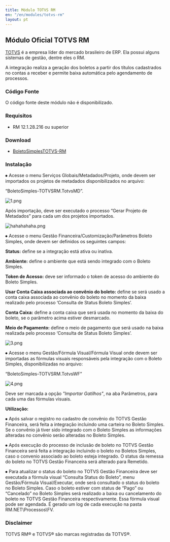 ```yaml
---
title: Módulo TOTVS RM
en: "/en/modules/totvs-rm"
layout: pt
---
```


## Módulo Oficial TOTVS RM

[TOTVS](https://www.totvs.com) é a empresa líder do mercado brasileiro de ERP. Ela possui alguns sistemas de gestão, dentre eles o RM.

A integração realiza a geração dos boletos a partir dos títulos cadastrados no contas a receber e permite baixa automática pelo agendamento de processos.

### Código Fonte

O código fonte deste módulo não é disponibilizado.

### Requisitos

* RM 12.1.28.216 ou superior

### Download

* [BoletoSimplesTOTVS-RM](/uploads/BoletoSimples-TOTVSRM.zip)

### Instalação

⦁ Acesse o menu Serviços Globais/Metadados/Projeto, onde devem ser importados os projetos de metadados disponibilizados no arquivo:

“BoletoSimples-TOTVSRM.TotvsMD”.

![1.png](/uploads/1.png)

Após importação, deve ser executado o processo “Gerar Projeto de Metadados” para cada um dos projetos importados.

![hahahahaha.png](/uploads/hahahahaha.png)

⦁ Acesse o menu Gestão Financeira/Customização/Parâmetros Boleto Simples, onde devem ser definidos os seguintes campos:

**Status:**  define se a integração está ativa ou inativa.

**Ambiente:** define o ambiente que está sendo integrado com o Boleto Simples.

**Token de Acesso:** deve ser informado o token de acesso do ambiente do Boleto Simples.

**Usar Conta Caixa associada ao convênio do boleto:** define se será usado a conta caixa associada ao convênio do boleto no momento da baixa realizado pelo processo ‘Consulta de Status Boleto Simples’.

**Conta Caixa:** define a conta caixa que será usada no momento da baixa do boleto, se o parâmetro acima estiver desmarcado.

**Meio de Pagamento:** define o meio de pagamento que será usado na baixa realizada pelo processo ‘Consulta de Status Boleto Simples’.

![3.png](/uploads/3.png)

⦁ Acesse o menu Gestão/Fórmula Visual/Fórmula Visual onde devem ser importadas as fórmulas visuais responsáveis pela integração com o Boleto Simples, disponibilizadas no arquivo:

“BoletoSimples-TOTVSRM.TotvsWF”

![4.png](/uploads/4.png)

Deve ser marcada a opção *"Importar Gatilhos"*, na aba Parâmetros, para cada uma das fórmulas visuais.

**Utilização:**

⦁   Após salvar o registro no cadastro de convênio do TOTVS Gestão Financeira, será feita a integração incluindo uma carteira no Boleto Simples. Se o convênio já tiver sido integrado com o Boleto Simples as informações alteradas no convênio serão alteradas no Boleto Simples.

⦁   Após execução do processo de inclusão de boleto no TOTVS Gestão Financeira será feita a integração incluindo o boleto no Boletos Simples, caso o convenio associado ao boleto esteja integrado. O status da remessa do boleto no TOTVS Gestão Financeira será alterado para Remetido.

⦁   Para atualizar o status do boleto no TOTVS Gestão Financeira deve ser executada a fórmula visual “Consulta Status do Boleto”, menu Gestão/Fórmula Visual/Executar, onde será consultado o status do boleto no Boleto Simples. Caso o boleto estiver com status de “Pago” ou “Cancelado” no Boleto Simples será realizado a baixa ou cancelamento do boleto no TOTVS Gestão Financeira respectivamente. Essa fórmula visual pode ser agendada. É gerado um log de cada execução na pasta RM.NET\Processos\FV.

### Disclaimer 

TOTVS RM®️ e TOTVS®️ são marcas registradas da TOTVS®️.
